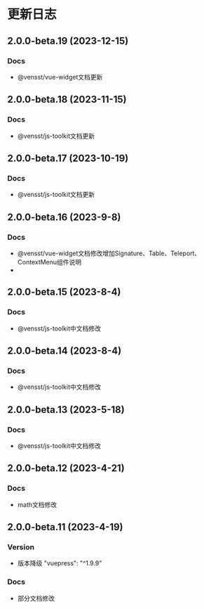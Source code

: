# 更新日志

## 2.0.0-beta.19 (2023-12-15)

### Docs

* @vensst/vue-widget文档更新

## 2.0.0-beta.18 (2023-11-15)

### Docs

* @vensst/js-toolkit文档更新

## 2.0.0-beta.17 (2023-10-19)

### Docs

* @vensst/js-toolkit文档更新

## 2.0.0-beta.16 (2023-9-8)

### Docs

* @vensst/vue-widget文档修改增加Signature、Table、Teleport、ContextMenu组件说明
*

## 2.0.0-beta.15 (2023-8-4)

### Docs

* @vensst/js-toolkit中文档修改

## 2.0.0-beta.14 (2023-8-4)

### Docs

* @vensst/js-toolkit中文档修改

## 2.0.0-beta.13 (2023-5-18)

### Docs

* @vensst/js-toolkit中文档修改

## 2.0.0-beta.12 (2023-4-21)

### Docs

* math文档修改

## 2.0.0-beta.11 (2023-4-19)

### Version

* 版本降级 "vuepress": "^1.9.9"

### Docs

* 部分文档修改


